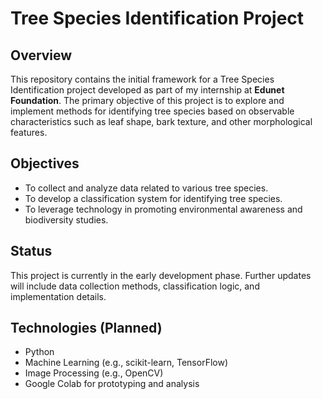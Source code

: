 # Tree Species Identification Project

## Overview

This repository contains the initial framework for a Tree Species Identification project developed as part of my internship at **Edunet Foundation**. The primary objective of this project is to explore and implement methods for identifying tree species based on observable characteristics such as leaf shape, bark texture, and other morphological features.

## Objectives

- To collect and analyze data related to various tree species.
- To develop a classification system for identifying tree species.
- To leverage technology in promoting environmental awareness and biodiversity studies.

## Status

This project is currently in the early development phase. Further updates will include data collection methods, classification logic, and implementation details.

## Technologies (Planned)

- Python
- Machine Learning (e.g., scikit-learn, TensorFlow)
- Image Processing (e.g., OpenCV)
- Google Colab for prototyping and analysis




